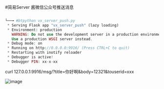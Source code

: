 #简易Server 酱微信公众号推送消息

```php

└──╼ #btpython vx_server_push.py 
 * Serving Flask app "vx_server_push" (lazy loading)
 * Environment: production
   WARNING: Do not use the development server in a production environment.
   Use a production WSGI server instead.
 * Debug mode: on
 * Running on http://0.0.0.0:9916/ (Press CTRL+C to quit)
 * Restarting with inotify reloader
 * Debugger is active!
 * Debugger PIN: xx-x-xx

```


curl 127.0.0.1:9916/msg/?title=你好啊&body=12321&touserid=xxx



![image](https://user-images.githubusercontent.com/27684409/142170706-2f19c653-dfb6-4746-bd8a-fd4b1510e8a1.png)

